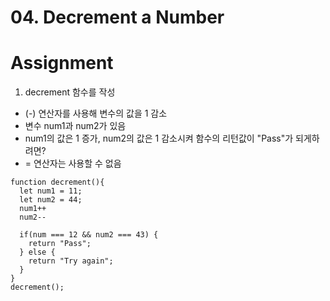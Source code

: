 # 04. Decrement a Number

# Assignment

1. decrement 함수를 작성

- (-) 연산자를 사용해 변수의 값을 1 감소
- 변수 num1과 num2가 있음
- num1의 값은 1 증가, num2의 값은 1 감소시켜 함수의 리턴값이 "Pass"가 되게하려면?
- = 연산자는 사용할 수 없음

```
function decrement(){
  let num1 = 11;
  let num2 = 44;
  num1++
  num2--

  if(num === 12 && num2 === 43) {
    return "Pass";
  } else {
    return "Try again";
  }
}
decrement();
```
